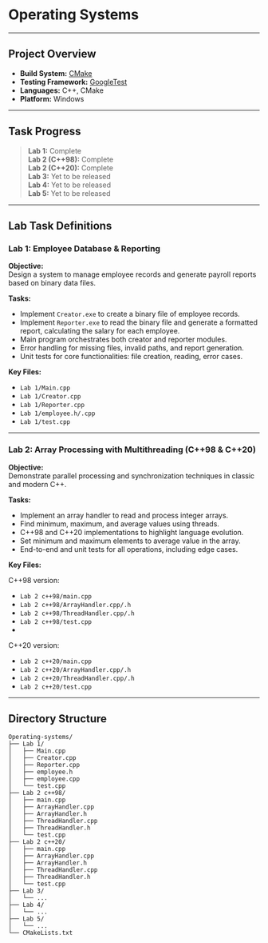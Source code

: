 # Operating Systems

---

## Project Overview

- **Build System:** [CMake](https://cmake.org/)
- **Testing Framework:** [GoogleTest](https://github.com/google/googletest)
- **Languages:** C++, CMake
- **Platform:** Windows

---

## Task Progress

> **Lab 1:** Complete  
> **Lab 2 (C++98):** Complete  
> **Lab 2 (C++20):** Complete  
> **Lab 3:** Yet to be released  
> **Lab 4:** Yet to be released  
> **Lab 5:** Yet to be released

---

## Lab Task Definitions

### Lab 1: Employee Database & Reporting

**Objective:**  
Design a system to manage employee records and generate payroll reports based on binary data files.

**Tasks:**
- Implement `Creator.exe` to create a binary file of employee records.
- Implement `Reporter.exe` to read the binary file and generate a formatted report, calculating the salary for each employee.
- Main program orchestrates both creator and reporter modules.
- Error handling for missing files, invalid paths, and report generation.
- Unit tests for core functionalities: file creation, reading, error cases.

**Key Files:**
- `Lab 1/Main.cpp`
- `Lab 1/Creator.cpp`
- `Lab 1/Reporter.cpp`
- `Lab 1/employee.h/.cpp`
- `Lab 1/test.cpp`

---

### Lab 2: Array Processing with Multithreading (C++98 & C++20)

**Objective:**  
Demonstrate parallel processing and synchronization techniques in classic and modern C++.

**Tasks:**
- Implement an array handler to read and process integer arrays.
- Find minimum, maximum, and average values using threads.
- C++98 and C++20 implementations to highlight language evolution.
- Set minimum and maximum elements to average value in the array.
- End-to-end and unit tests for all operations, including edge cases.

**Key Files:**

C++98 version:
- `Lab 2 c++98/main.cpp`
- `Lab 2 c++98/ArrayHandler.cpp/.h`
- `Lab 2 c++98/ThreadHandler.cpp/.h`
- `Lab 2 c++98/test.cpp`
- 
C++20 version:
- `Lab 2 c++20/main.cpp`
- `Lab 2 c++20/ArrayHandler.cpp/.h`
- `Lab 2 c++20/ThreadHandler.cpp/.h`
- `Lab 2 c++20/test.cpp`


---

## Directory Structure

```
Operating-systems/
├── Lab 1/
│   ├── Main.cpp
│   ├── Creator.cpp
│   ├── Reporter.cpp
│   ├── employee.h
│   ├── employee.cpp
│   └── test.cpp
├── Lab 2 c++98/
│   ├── main.cpp
│   ├── ArrayHandler.cpp
│   ├── ArrayHandler.h
│   ├── ThreadHandler.cpp
│   ├── ThreadHandler.h
│   └── test.cpp
├── Lab 2 c++20/
│   ├── main.cpp
│   ├── ArrayHandler.cpp
│   ├── ArrayHandler.h
│   ├── ThreadHandler.cpp
│   ├── ThreadHandler.h
│   └── test.cpp
├── Lab 3/
│   └── ...
├── Lab 4/
│   └── ...
├── Lab 5/
│   └── ...
└── CMakeLists.txt
```


